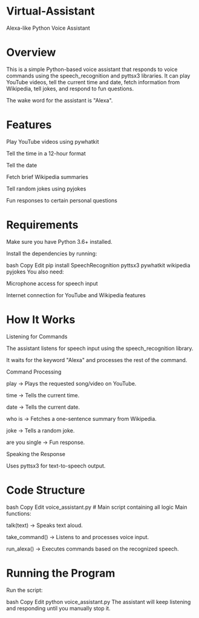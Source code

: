 # Virtual-Assistant

Alexa-like Python Voice Assistant
# Overview
This is a simple Python-based voice assistant that responds to voice commands using the speech_recognition and pyttsx3 libraries. It can play YouTube videos, tell the current time and date, fetch information from Wikipedia, tell jokes, and respond to fun questions.

The wake word for the assistant is "Alexa".

# Features
Play YouTube videos using pywhatkit

Tell the time in a 12-hour format

Tell the date

Fetch brief Wikipedia summaries

Tell random jokes using pyjokes

Fun responses to certain personal questions

# Requirements
Make sure you have Python 3.6+ installed.

Install the dependencies by running:

bash
Copy
Edit
pip install SpeechRecognition pyttsx3 pywhatkit wikipedia pyjokes
You also need:

Microphone access for speech input

Internet connection for YouTube and Wikipedia features

# How It Works
Listening for Commands

The assistant listens for speech input using the speech_recognition library.

It waits for the keyword "Alexa" and processes the rest of the command.

Command Processing

play <song> → Plays the requested song/video on YouTube.

time → Tells the current time.

date → Tells the current date.

who is <person> → Fetches a one-sentence summary from Wikipedia.

joke → Tells a random joke.

are you single → Fun response.

Speaking the Response

Uses pyttsx3 for text-to-speech output.

# Code Structure
bash
Copy
Edit
voice_assistant.py   # Main script containing all logic
Main functions:

talk(text) → Speaks text aloud.

take_command() → Listens to and processes voice input.

run_alexa() → Executes commands based on the recognized speech.

# Running the Program
Run the script:

bash
Copy
Edit
python voice_assistant.py
The assistant will keep listening and responding until you manually stop it.
